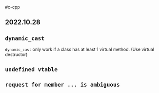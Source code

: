 #c-cpp 
## 2022.10.28

## `dynamic_cast`

`dynamic_cast` only work if a class has at least 1 virtual method. (Use virtual destructor)

## `undefined vtable`

## `request for member ... is ambiguous`